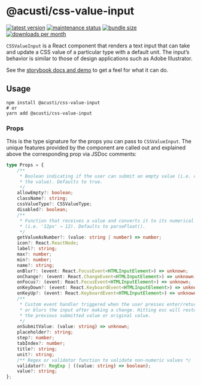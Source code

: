 # @acusti/css-value-input

[![latest version](https://img.shields.io/npm/v/@acusti/css-value-input?style=for-the-badge)](https://www.npmjs.com/package/@acusti/css-value-input)
[![maintenance status](https://img.shields.io/npms-io/maintenance-score/@acusti/css-value-input?style=for-the-badge)](https://npms.io/search?q=%40acusti%2Fcss-value-input)
[![bundle size](https://img.shields.io/bundlephobia/minzip/@acusti/css-value-input?style=for-the-badge)](https://bundlephobia.com/package/@acusti/css-value-input)
[![downloads per month](https://img.shields.io/npm/dm/@acusti/css-value-input?style=for-the-badge)](https://www.npmjs.com/package/@acusti/css-value-input)

`CSSValueInput` is a React component that renders a text input that can
take and update a CSS value of a particular type with a default unit. The
input’s behavior is similar to those of design applications such as Adobe
Illustrator.

See the [storybook docs and demo][] to get a feel for what it can do.

[storybook docs and demo]:
    https://acusti-uikit.netlify.app/?path=/docs/uikit-controls-CSSValueInput--docs

## Usage

```
npm install @acusti/css-value-input
# or
yarn add @acusti/css-value-input
```

### Props

This is the type signature for the props you can pass to `CSSValueInput`. The
unique features provided by the component are called out and explained
above the corresponding prop via JSDoc comments:

```ts
type Props = {
    /**
     * Boolean indicating if the user can submit an empty value (i.e. clear
     * the value). Defaults to true.
     */
    allowEmpty?: boolean;
    className?: string;
    cssValueType?: CSSValueType;
    disabled?: boolean;
    /**
     * Function that receives a value and converts it to its numerical equivalent
     * (i.e. '12px' → 12). Defaults to parseFloat().
     */
    getValueAsNumber?: (value: string | number) => number;
    icon?: React.ReactNode;
    label?: string;
    max?: number;
    min?: number;
    name?: string;
    onBlur?: (event: React.FocusEvent<HTMLInputElement>) => unknown;
    onChange?: (event: React.ChangeEvent<HTMLInputElement>) => unknown;
    onFocus?: (event: React.FocusEvent<HTMLInputElement>) => unknown;
    onKeyDown?: (event: React.KeyboardEvent<HTMLInputElement>) => unknown;
    onKeyUp?: (event: React.KeyboardEvent<HTMLInputElement>) => unknown;
    /**
     * Custom event handler triggered when the user presses enter/return
     * or blurs the input after making a change. Hitting esc will restore
     * the previous submitted value or original value.
     */
    onSubmitValue: (value: string) => unknown;
    placeholder?: string;
    step?: number;
    tabIndex?: number;
    title?: string;
    unit?: string;
    /** Regex or validator function to validate non-numeric values */
    validator?: RegExp | ((value: string) => boolean);
    value?: string;
};
```
